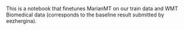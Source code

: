 This is a notebook that finetunes MarianMT on our train data and WMT Biomedical data (corresponds to the baseline result submitted by eezhergina).
